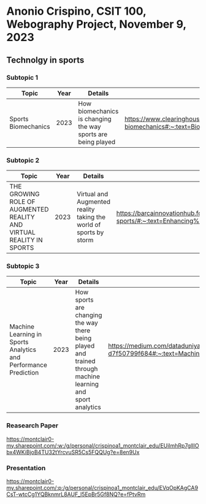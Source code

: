# Anonio Crispino, CSIT 100, Webography Project, November 9, 2023
## Technolgy in sports
### Subtopic 1
|Topic|Year|Details|Link|
|-----|----|-------|----|
|Sports Biomechanics|2023|How biomechanics is changing the way sports are being played|https://www.clearinghouseforsport.gov.au/kb/sports-biomechanics#:~:text=Biomechanics%20uses%20techniques%20including%20mathematical,to%20improve%20sport%2Dspecific%20techniques.|

### Subtopic 2
|Topic|Year|Details|Link|
|-----|----|-------|----|
|THE GROWING ROLE OF AUGMENTED REALITY AND VIRTUAL REALITY IN SPORTS|2023|Virtual and Augmented reality taking the world of sports by storm|https://barcainnovationhub.fcbarcelona.com/blog/the-growing-role-of-augmented-reality-and-virtual-reality-in-sports/#:~:text=Enhancing%20the%20Fan%20Experience%20and%20Increasing%20Engagement&text=They%20have%20the%20potential%20to,at%20their%20new%20SoFi%20Stadium.|

### Subtopic 3
|Topic|Year|Details|Link|
|-----|----|-------|----|
|Machine Learning in Sports Analytics and Performance Prediction|2023|How sports are changing the way there being played and trained through machine learning and sport analytics|https://medium.com/dataduniya/machine-learning-in-sports-analytics-and-performance-prediction-d7f50799f684#:~:text=Machine%20Learning%20has%20the%20capability,that%20effectively%20counter%20specific%20opponents.|

### Reasearch Paper 
https://montclair0-my.sharepoint.com/:w:/g/personal/crispinoa1_montclair_edu/EUilmhRp7glIlObx4WKiBjoB4TU32tYrcvuSR5Cs5FQQUg?e=8en9Ux 

### Presentation
https://montclair0-my.sharepoint.com/:p:/g/personal/crispinoa1_montclair_edu/EVqOpKAgCA9CsT-wtcCg1YQBknmrL8AUF_l5EpBr5Gf8NQ?e=fPtvRm 
